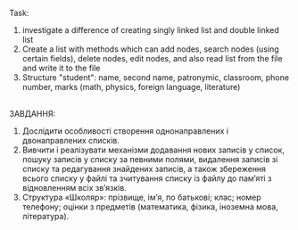 Task:
1. investigate a difference of creating singly linked list and double linked list <br>
2. Create a list with methods which can add nodes, search nodes (using certain fields), delete nodes, edit nodes, 
and also read list from the file and write it to the file
3. Structure "student": name, second name, patronymic, classroom, phone number, 
marks (math, physics, foreign language, literature)
<br><br>


ЗАВДАННЯ:
1. Дослідити особливості створення однонаправлених і двонаправлених списків.
2. Вивчити і реалізувати механізми додавання нових записів у список, пошуку записів у списку за певними полями, видалення записів зі списку та редагування знайдених записів, а також збереження всього списку у файлі та зчитування списку із файлу до пам’яті з відновленням всіх зв’язків.
3. Структура «Школяр»: прізвище, ім’я, по батькові; клас; номер телефону;
   оцінки з предметів (математика, фізика, іноземна мова, література).